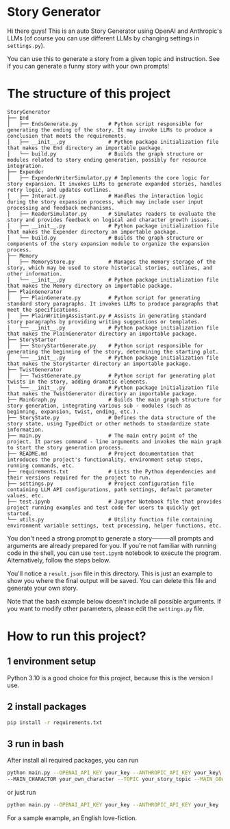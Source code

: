 # Story Generator

Hi there guys! This is an auto Story Generator using OpenAI and Anthropic's LLMs (of course you can use different LLMs by changing settings in  `settings.py`).

You can use this to generate a story from a given topic and instruction. See if you can generate a funny story with your own prompts!

# The structure of this project
```
StoryGenerator
├── End
│   ├── EndsGenerate.py          # Python script responsible for generating the ending of the story. It may invoke LLMs to produce a conclusion that meets the requirements.
│   ├── __init__.py              # Python package initialization file that makes the End directory an importable package.
│   └── build.py                 # Builds the graph structure or modules related to story ending generation, possibly for resource integration.
├── Expender
│   ├── ExpenderWriterSimulator.py # Implements the core logic for story expansion. It invokes LLMs to generate expanded stories, handles retry logic, and updates outlines.
│   ├── Interact.py              # Handles the interaction logic during the story expansion process, which may include user input processing and feedback mechanisms.
│   ├── ReaderSimulator.py       # Simulates readers to evaluate the story and provides feedback on logical and character growth issues.
│   ├── __init__.py              # Python package initialization file that makes the Expender directory an importable package.
│   └── build.py                 # Builds the graph structure or components of the story expansion module to organize the expansion process.
├── Memory
│   ├── MemoryStore.py           # Manages the memory storage of the story, which may be used to store historical stories, outlines, and other information.
│   └── __init__.py              # Python package initialization file that makes the Memory directory an importable package.
├── PlainGenerator
│   ├── PlainGenerate.py         # Python script for generating standard story paragraphs. It invokes LLMs to produce paragraphs that meet the specifications.
│   ├── PlainWritingAssistant.py # Assists in generating standard story paragraphs by providing writing suggestions or templates.
│   └── __init__.py              # Python package initialization file that makes the PlainGenerator directory an importable package.
├── StoryStarter
│   ├── StoryStartGenerate.py    # Python script responsible for generating the beginning of the story, determining the starting plot.
│   └── __init__.py              # Python package initialization file that makes the StoryStarter directory an importable package.
├── TwistGenerator
│   ├── TwistGenerate.py         # Python script for generating plot twists in the story, adding dramatic elements.
│   └── __init__.py              # Python package initialization file that makes the TwistGenerator directory an importable package.
├── MainGraph.py                 # Builds the main graph structure for story generation, integrating various sub - modules (such as beginning, expansion, twist, ending, etc.).
├── StoryState.py                # Defines the data structure of the story state, using TypedDict or other methods to standardize state information.
├── main.py                      # The main entry point of the project. It parses command - line arguments and invokes the main graph to start the story generation process.
├── README.md                    # Project documentation that introduces the project's functionality, environment setup steps, running commands, etc.
├── requirements.txt             # Lists the Python dependencies and their versions required for the project to run.
├── settings.py                  # Project configuration file containing LLM API configurations, path settings, default parameter values, etc.
├── test.ipynb                   # Jupyter Notebook file that provides project running examples and test code for users to quickly get started.
└── utils.py                     # Utility function file containing environment variable settings, text processing, helper functions, etc.
```
You don't need a strong prompt to generate a story———all prompts and arguments are already prepared for you. If you're not familiar with running code in the shell, you can use  `test.ipynb` notebook to execute the program. Alternatively, follow the steps below.


You'll notice a `result.json` file in this directory. This is just an example to show you where the final output will be saved. You can delete this file and generate your own story.

Note that the bash example below doesn't include all possible arguments. If you want to modify other parameters, please edit the `settings.py` file.
# How to run this project?
## 1 environment setup
Python 3.10 is a good choice for this project, because this is the version I use.

## 2 install packages
```bash
pip install -r requirements.txt
```
## 3 run in bash
After install all required packages, you can run 
```bash
python main.py --OPENAI_API_KEY your_key --ANTHROPIC_API_KEY your_key\
--MAIN_CHARACTOR your_own_character --TOPIC your_story_topic --MAIN_GOAL your_character_main_goal --LANGUAGE your_language
```
or just run
```bash
python main.py --OPENAI_API_KEY your_key --ANTHROPIC_API_KEY your_key
```
For a sample example, an English love-fiction.
